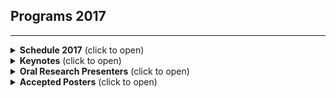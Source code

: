 ## Programs 2017
---
<details><summary><b>Schedule 2017</b> (click to open)</summary>


<style type="text/css">
.tg  {border-collapse:collapse;border-color:#ccc;border-spacing:0;}
.tg td{background-color:#fff;border-color:#ccc;border-style:solid;border-width:1px;color:#333;
  font-size:14px;overflow:hidden;padding:10px 5px;word-break:normal;}
.tg th{background-color:#f0f0f0;border-color:#ccc;border-style:solid;border-width:1px;color:#333;
  font-size:14px;font-weight:normal;overflow:hidden;padding:10px 5px;word-break:normal;}
.tg .tg-cly1{text-align:left;vertical-align:middle}
.tg .tg-wa1i{font-weight:bold;text-align:center;vertical-align:middle}
</style>
<table class="tg">
<thead>
  <tr>
    <th class="tg-wa1i">Time</th>
    <th class="tg-wa1i">Program</th>
  </tr>
</thead>
<tbody>
  <tr>
    <td class="tg-cly1">1:00 - 1:05 pm</td>
    <td class="tg-cly1">Introduction</td>
  </tr>
  <tr>
    <td class="tg-cly1">1:25 - 1:55 pm</td>
    <td class="tg-cly1">Keynote Address</td>
  </tr>
  <tr>
    <td class="tg-cly1">1:55 - 2:15 pm</td>
    <td class="tg-cly1">Oral Session 1</td>
  </tr>
  <tr>
    <td class="tg-cly1">2:15 - 4:15 pm</td>
    <td class="tg-cly1">Keynote Address</td>
  </tr>
  <tr>
    <td class="tg-cly1">4:15 - 4:35 pm</td>
    <td class="tg-cly1">Poster Session &amp; Coffee Break</td>
  </tr>
  <tr>
    <td class="tg-cly1">4:35 - 5:05 pm</td>
    <td class="tg-cly1">Keynote Address</td>
  </tr>
  <tr>
    <td class="tg-cly1">5:05 - 5:25 pm</td>
    <td class="tg-cly1">Oral Session 2</td>
  </tr>
  <tr>
    <td class="tg-cly1">5:25 - 5:55 pm</td>
    <td class="tg-cly1">Keynote Address</td>
  </tr>
  <tr>
    <td class="tg-cly1">5:55 - 6:00 pm</td>
    <td class="tg-cly1">Panel</td>
  </tr>
  <tr>
    <td class="tg-cly1">6:00 - 6:30 pm</td>
    <td class="tg-cly1">Closing Remarks</td>
  </tr>
  <tr>
    <td class="tg-cly1">6:30 - 9:00 pm</td>
    <td class="tg-cly1">Dinner</td>
  </tr>
</tbody>
</table>

</details>

<details><summary><b>Keynotes</b> (click to open)</summary>

<style type="text/css">
.tg  {border-collapse:collapse;border-color:#ccc;border-spacing:0;}
.tg td{background-color:#fff;border-color:#ccc;border-style:solid;border-width:1px;color:#333;
  font-size:14px;overflow:hidden;padding:10px 5px;word-break:normal;}
.tg th{background-color:#f0f0f0;border-color:#ccc;border-style:solid;border-width:1px;color:#333;
  font-size:14px;font-weight:normal;overflow:hidden;padding:10px 5px;word-break:normal;}
.tg .tg-cly1{text-align:left;vertical-align:middle}
.tg .tg-h240{font-family:serif !important;;text-align:left;vertical-align:middle}
.tg .tg-wa1i{font-weight:bold;text-align:center;vertical-align:middle}
</style>
<table class="tg">
<thead>
  <tr>
    <th class="tg-wa1i">Speakers</th>
    <th class="tg-wa1i">Bio</th>
  </tr>
</thead>
<tbody>
  <tr>
    <td class="tg-cly1"><a href="https://sites.google.com/site/cwamainadekut/" target="_blank" rel="noopener noreferrer">Ciira Maina</a>,<br>Dedan Kimathi University of Technology<br>Leveraging Machine Learning, Low Cost Devices and Open Science for Impact in the Developing World: An Example In Ecology</td>
    <td class="tg-cly1">Ciira Maina graduated from the University of Nairobi, Kenya with a Bsc. degree in Electrical Engineering(First class honors) in 2007 and with a Ph.D. from Drexel University in Philadelphia, USA in September 2011. At Drexel he was a member of the Adaptive Signal Processing and Information Theory Research Group where he conducted research on robust speech processing. Between October 2011 and August 2013 he was a postdoctoral researcher in computational Biology working with Prof. Magnus Rattray and Prof. Neil Lawrence at the University of Sheffield. Since September 2013 he has been a Lecturer in Electrical Engineering at Dedan Kimathi University of Technology in Nyeri, Kenya where he conducts research on bioacoustic approaches to environmental monitoring, sensor systems for livestock monitoring and novel approaches to electrical engineering instruction. In addition he serves on the organising committee for Data Science Africa, an organisation that runs an annual data science and machine learning summer school and workshop in Africa.</td>
  </tr>
  <tr>
    <td class="tg-cly1"><a href="http://www.imperial.ac.uk/people/d.belgrave" target="_blank" rel="noopener noreferrer">Danielle Belgrave</a>, <br>Microsoft Research<br>Machine Learning for Personalised Health </td>
    <td class="tg-cly1">Danielle Belgrave is a Researcher at Microsoft Research Cambridge. She also holds a tenured Research Fellowship (Assistant Professor) at Imperial College London. Her research focuses on developing probabilistic and causal graphical modelling frameworks to understand disease progression over time. The aim of this research is to use machine learning to identify distinct subtypes of disease evolution (endotypes) and to understand the underlying mechanisms of these subtypes so as to develop personalized disease management strategies. She has a BSc in Business Mathematics and Statistics from the London School of Economics and an MSc in Statistics from University College London. She was awarded a Microsoft PhD Scholarship to complete her PhD in Statistics and Machine Learning applied to Health (2010-2013) at The University of Manchester. She received a Medical Research Council (UK) Career Development Award in Biostatistics (2015 – 2020) for the project “Unified probabilistic latent variable modelling strategies to accelerate endotype discovery in longitudinal studies”.</td>
  </tr>
  <tr>
    <td class="tg-cly1"><a href="https://www.linkedin.com/in/dolaoseb/" target="_blank" rel="noopener noreferrer">Debo Olaosebikan</a>,<br>Gigster<br>How to Automate the Creation of Software </td>
    <td class="tg-h240">Debo is co-founder and CTO of <a href="https://gigster.com/" target="_blank" rel="noopener noreferrer">Gigster</a>, a software development marketplace that seeks to automate the creation and delivery of software while creating a productive workplace of the future for engineers. Gigster logs data about code, projects, and people throughout the software development lifecycle and uses patterns in that data to drive increases in reliability and efficiency. Gigster aims to apply machine learning to challenging problems like software cost and time                 estimation, optimal team formation, predicting the future (risk) on projects, and ultimately code generation. Gigster is backed by Andreessen Horowitz, Redpoint, Y Combinator, and Greylock.Debo has founded multiple marketplace, energy, and data startups. He is on leave from a physics PhD at Cornell where he worked on silicon nanophotonics and theoretical physics. He was once a radio featured musician and was the young Nigerian scientist of 2011. Debo advises startups and helps young founders as a Thiel Fellowship mentor. </td>
  </tr>
  <tr>
    <td class="tg-cly1"><a href="https://habengirma.com/" target="_blank" rel="noopener noreferrer">Haben Girma</a>, <br>Harvard Law School<br>Disability and Innovation: the benefits of universal design </td>
    <td class="tg-cly1">The first Deafblind person to graduate from Harvard Law School, Haben Girma advocates for equal opportunities for people with disabilities. President Obama named her a White House Champion of Change, and Forbes recognized her in Forbes 30 Under 30. Haben travels the world consulting and public speaking, teaching clients the benefits of fully accessible products and services. Haben is a talented storyteller who helps people frame difference as an asset. She resisted society’s low expectations, choosing to create her own pioneering story. Because of her disability rights advocacy she has been honored by President Obama, President Clinton, and many others. Haben is also writing a memoir that will be published by Grand Central Publishing in 2019.</td>
  </tr>
</tbody>
</table>
</details>

<details><summary><b>Oral Research Presenters</b> (click to open)</summary>


<style type="text/css">
.tg  {border-collapse:collapse;border-color:#ccc;border-spacing:0;margin:0px auto;}
.tg td{background-color:#fff;border-color:#ccc;border-style:solid;border-width:1px;color:#333;
  font-size:14px;overflow:hidden;padding:10px 5px;word-break:normal;}
.tg th{background-color:#f0f0f0;border-color:#ccc;border-style:solid;border-width:1px;color:#333;
  font-size:14px;font-weight:normal;overflow:hidden;padding:10px 5px;word-break:normal;}
.tg .tg-cly1{text-align:left;vertical-align:middle}
.tg .tg-wa1i{font-weight:bold;text-align:center;vertical-align:middle}
.tg .tg-yla0{font-weight:bold;text-align:left;vertical-align:middle}
.tg .tg-8zwo{font-style:italic;text-align:left;vertical-align:top}
@media screen and (max-width: 767px) {.tg {width: auto !important;}.tg col {width: auto !important;}.tg-wrap {overflow-x: auto;-webkit-overflow-scrolling: touch;margin: auto 0px;}}</style>
<div class="tg-wrap"><table class="tg">
<thead>
  <tr>
    <th class="tg-wa1i">Researcher</th>
    <th class="tg-yla0">Abstract</th>
  </tr>
</thead>
<tbody>
  <tr>
    <td class="tg-cly1">Bonolo Mathibel<br>IBM Research Africa</td>
    <td class="tg-8zwo">Towards Impactful Artificial Intelligence on the African Continent<br>In recent years, machine learning has been applied to solve diverse sets of challenges on the African continent. This includes reducing road traffic congestion in the face of failing road infrastructure in South Africa, drought modeling in the Horn of Africa, transfer learning for cassava disease detection in sub-Saharan Africa, and galaxy count extraction from radio telescopes. The vast majority of research conducted in the field of Artificial Intelligence (AI) occurs outside of the African continent, and the few studies that have been applied to the African context are based on bespoke datasets generated to solve the problem at hand. We therefore propose three pillars of representation that are foundational to achieving impactful, sustainable, and scalable AI research and product development for and on the African continent. Our aim is to increase the number of AI studies conducted in Africa and encourage researchers and AI practitioners to consider both science and impact when selecting problems to work on.</td>
  </tr>
  <tr>
    <td class="tg-cly1">George W Musumba<br>Dedan Kimathi University of Technology</td>
    <td class="tg-8zwo">Modelling Virtual Enterprises Using a Multi-Agent Systems Approach <br> Nowadays enterprises work together towards a common goal by sharing responsibilities and profits as is the case for construction related projects. The construction sector’s potential contribution to the economic growth of developing countries can be enhanced if the challenges facing the sector that include delayed completion of projects, frequent collapse of buildings, lack of ethics, incompetent design, use of inappropriate materials, poor coordination and management of contractors are effectively addressed. These can be attributed to poor choice of partner enterprises for the tasks due to insufficient information available about them and lack of facilitation techniques. Selection of best partner among many for construction project is a Multi-Criteria Decision Making (MCDM) process. Existing MCDM techniques cannot be used to select right partners for construction projects. Fuzzy Analytical Hierarchy Process (FAHP) and Group Fuzzy Analytical Hierarchy Process (GFAHP), MCDM algorithms that learns partner attributes (machine learning technique incorporated), were designed and applied. A Multi-Agent Systems(MAS) approach was used for simulations. The approach provide efficient decision-making support for human beings using software agents. Results show that this technique is both efficient and effective. Validation of the system, carried out by stakeholders, show that it is approximately 99.7% accurate in the evaluation and selection of partners and partners’s performance evaluation.</td>
  </tr>
  <tr>
    <td class="tg-cly1">Charles Onu<br>McGill University</td>
    <td class="tg-8zwo">Saving Newborn Lives at Birth through Machine Learning <br>Every year, 3 million newborns die within the first month of life. Birth asphyxia and other breathing-related conditions are a leading cause of mortality during the neonatal phase. Current diagnostic methods are too sophisticated in terms of equipment, required expertise, and general logistics. Consequently, early detection of asphyxia in newborns is very difficult in many parts of the world, especially in resource-poor settings. We are developing a machine learning system, dubbed Ubenwa, which enables diagnosis of asphyxia through automated analysis of the infant cry. Deployed via smartphone and wearable technology, Ubenwa will drastically reduce the time, cost and skill required to make accurate and potentially life-saving diagnoses.</td>
  </tr>
  <tr>
    <td class="tg-cly1">Ousmane Dia<br>ElementAI</td>
    <td class="tg-8zwo">Adversarial Functionality-Preserving Training in the Malware Domain <br>Multiple approaches of generating adversarial examples have been proposed to deceive deep neural networks into predicting an incorrect target for a given observation [1, 2, 4, 7, 8, 10]. Most of the existing techniques that deal with images involve either computing the gradients of a loss function with respect to the images pixels [3, 7, 10], or they inject some noise generally sampled from a random or a normal distribution [1, 4, 8] into a true case in the hope that the network will take an unexpected decision. While for images, the adversarial examples are generated in a way to be identical to the true cases, the precise locations of some details in a true image may still not be preserved in the perturbed one [2]. However, exact locations of those fine details are not usually important for perceptual image recognition or validation due to images high-entropy [6]. In Security, and specifically in malware detection, however, where the cases in hand usually consist of raw bytes or sequences of system calls, this rarely holds. In Security, being able to generate new examples that preserve the functionalities (or malignant properties) of some true cases is paramount due to the difficulty of gathering large enough quantities of data for modeling purposes. We posit that the reasons the adversary generated examples may not preserve such properties are because the noise that is injected into the true cases is not necessarily sampled within the manifold of the true cases or that the gradients that are exploited are not selected in the neighborhood of the true examples.<br>In this study, we explore a new approach of generating adversarial malware cases. We make use of variational autoencoders (VAEs) (similar in spirit to [5]) to generate functionality-preserving mutations of true malware and extend Stein variational gradient descent [7] where the distribution of the latent samples are approximated using the true cases data-generating distribution. We also provide two ways to assess that the generated cases are functionality-preserving mutations of true malware: 1) by sampling sequences of bytes from the (vector representation of the) adversarial cases that we validate using as Oracle the Cuckoo Sandbox [9], and 2) by comparing specific sections of our generated mutations against true cases of malware. Because our architecture is generic enough, we evaluate our approach further with existing work on adversarial training of images and audio and compare our results.</td>
  </tr>
  <tr>
    <td class="tg-cly1">Adji Bousso Dieng<br>Columbia University</td>
    <td class="tg-8zwo">A Recurrent Neural Network with Long-Range Semantic Dependency<br> Language modeling is crucial to many NLP tasks. Applications include machine translation and speech recognition. Traditional n-gram and feed-forward neural network language models fail to capture long-range word dependencies. Previous work by Mikolov et al. has shown that adding context to a Recurrent Neural Network (RNN) language model is a promising direction to solve this issue. In this talk I will briefly review traditional language models and topic models before diving into the more recent contextual RNN-based language models. In particular, I will discuss the TopicRNN model, a RNN-based language model that captures long-range semantic dependencies using topic features. I will also highlight some results on word prediction and sentiment analysis using the TopicRNN model.</td>
  </tr>
  <tr>
    <td class="tg-cly1">Flora Ponjou Tasse<br>University of Cambridge</td>
    <td class="tg-8zwo">ShapeSearch: A Generic Engine for 3D Models, Images, and Sketches<br>We present ShapeSearch, a generic search engine for shapes that supports queries such as 3D models, images, sketches, and text. Online repositories of images and 3D objects are growing at an exponential rate, used by growing communities of makers and artists. Moreover, the proliferation of Augmented Reality platforms is creating new communities of content creators and developers in need of 3D content. However, search features in the large 3D repositories are still limited to text. On the other hand, the research community has made significant progress in context-based shape retrieval, but current methods are typically limited to one modality such as images or sketches. We propose a generic search engine able to retrieve relevant shapes based on a wide range of modalities by leveraging the latest machine learning advances in Graphics, Vision, and NLP.</td>
  </tr>
</tbody>
</table></div>
</details>

<details><summary><b>Accepted Posters</b> (click to open)</summary>

*(More posters will be added soon)*
1. AI Powered Process Improvement, Christine Custis*, NewPearl, Inc.

2. Morphological classification of Radio Sources and their Counterparts in Optical using Deep Machine Learning, Superviser: Prof R. Taylor, Wathela Alhassan*, University of Cape Town

3. Orchestra Mobile Crowdsensing and Computing Platform: A Roadmap for Further Development, Sando George*, Warsaw University of Technology; Maria Ganzha, Warsaw University of Technology; Marcin Paprzycki, Systems Research Institute, Polish Academy of Sciences

4. Using Dominant Sets for Data Association in Multi-Camera Tracking, Kedir Hamid Ahmed*, Ethiopian Biotechnology Institute

5. Churn Prediction using Structured Logical Knowledge and Convolutional Neural Networks, Gridach Mourad*, High Institute of Technology - Agadir

6. Evolving Realistic 3D Facial Expressions using Interactive Genetic Algorithms, Meareg Hailemariam*, Hanson Robotics/Labs iCog

7. Amharic-English Speech Translation, Michael Woldeyohannis*, Addis Ababa University, Addis Ababa, Ethiopia; Million Meshesha, Addis Ababa University; Laurent Besacier, LIG, Univ. Grenoble Alpes

8. Machine Learning Approach On Detection of Privilege Escalation Attacks in Android Smartphones, Bruno Ssekiwere*, Uganda Technology and Management University

9. A signature-based Denial of Service and Probe detector model based on data mining techniques, Claire Babirye*, Uganda Technology and Management University; Ernest Mwebaze, Uganda Technology and Management University

10. Modelling Virtual Enterprises Using a Multi-Agent Systems Approach, George Musumba*, Dedan Kimathi University of Technology

11. Behavioural Multi-Factor Authentication Using Keystroke Dynamics, Roy Henha Eyono*, University of Cape Town

12. Feature Extraction and Selection of Optical Galaxy Data, Roy Henha Eyono*, University of Cape Town

13. Compressive Sampling for Phenotype Classification, Eric Brooks*, Air Force

14. An iterative Dynamic Game Approach for Robust Deep Reinforcement Learning, Olalekan Ogunmolu*, University of Texas at Dallas; Nicholas Gans, UT Dallas; Tyler Summers, UT Dallas

15. Saving Newborn Lives at Birth through Machine Learning, Charles Onu*, McGill University

16. Predicting Road Traffic Accident Severity: A Small Case Study in South Africa, Mpho Mokoatle*, CSIR; Vukosi Marivate, CSIR

17. ShapeSearch: a generic search engine for 3D models, images and sketches, Flora Ponjou Tasse*, University of Cambridge

18. ZCal: Machine learning for calibrating radio interferometric data., Simphiwe Zitha*, Rhodes university & SKA-SA

19. A translation-based approach to the learning of the morphology of an under-resourced language, Tewodros Gebreselassie*, Addis Ababa University; Michael Gasser, Indiana University

20. Snake: a Stochastic Proximal Gradient Algorithm for Regularized Problems over Large Graphs, Adil SALIM*, Telecom ParisTech; Pascal BIANCHI, Telecom ParisTech; Walid HACHEM, Université Paris-Est Marne-la-Vallee

21. Orthographic Representation Learning for Modeling Dyslexia, HENRY WOLF VII*, University of Connecticut

22. Enhanced Robustness in Speech Emotion Recognition: using Acoustic and Linguistic Features, hana tisasu*, iCog-Labs

23. Semi-Supervised Learning in Brain Imaging Data for Classification of Schizophrenia, Tewodros Dagnew*, Università degli studi di milano

24. Language Guided Pixel-Space Planning, Emmanuel Kahembwe*, Edinburgh University

25. The UMD Neural Machine Translation Systemsat WMT17 Bandit Learning Task, kiante brantley*, The University of Maryland College Park

26. FPGA-Based CNN Processor Utilizing Parallel Feature Processing And Pseudo Parallel Memories, Muluken Hailesellasie*, Tennessee Tech.

27. Weakly Supervised Classification in High Energy Physics, Lucio Dery*, Stanford University

28. Prediction of neuropsychiatric conditions through switch detection in fluency tasks, Felipe Paula*, Federal University of Rio Grande do Sul - UFRGS; Rodrigo Wilkens, Université Catholique de Louvain - CENTAL; Marco Idiart, Federal University of Rio Grande do Sul - UFRGS; Aline Villavicencio, Federal University of Rio Grande do Sul - UFRGS

29. DETECTION OF ULCERS FROM CAPSULE ENDOSCOPIC IMAGES USING CONVOLUTIONAL NEURAL NETWORKS, Isa Nuruddeen*, Makerere University Uganda

30. Intelligent License Plate Recognition and Reporting, Yaecob Girmay Gezahegn, Addis Ababa University; Misgina Tsighe Hagos*, Ethiopian Biotechnology Institute; Dereje H.Mariam W.Gebreal, Addis Ababa University; Teklay GebreSlassie Zeferu, Addis Ababa University; G.agziabher Ngusse G.Tekle, Addis Ababa University; Yakob Kiros T.Haimanot, Mekelle University

31. MODELLING CONTEXT FOR A DEEP RECURRENT NEURAL NETWORK LANGUAGE MODEL, Linda Khumalo*, University of the Witwatersrand

32. Convolutional Sequence to Sequence Learning, Yann Dauphin*, Facebook

33. Integrating Attention Model into Hierarchical Recurrent Encoder-Decoder to Improve Dialogue Response Generation, Oluwatobi Olabiyi*, Capital One; Erik Mueller, Capital One

34. Advantages of Deep Learning Techniques on Grayscale Radiographs, Obioma Pelka*, University of Applied Sciences and Arts Dortmund

35. Hybrid Intelligent System for Lung Cancer Type Identification, yenatfanta Bayleyegn*, Ethiopian Biotechnology Institute; Kumudha Raimond, Karunya University

36. Towards impactful artificial intelligence on the African continent, Bonolo Mathibela*, IBM Research

37. Soft-biometrics Attributes Multi-Label Classification with Deep Residual Networks, Esube Bekele*, US Naval Research Lab; Wallace Lawson, Naval Research Laboratory

38. Learning an Interactive Attention Policy for Neural Machine Translation, Samee Ibraheem*, UC Berkeley

39. Ubiquitous Monitoring of Abnormal Respiratory Sounds, Justice Amoh*, Dartmouth College

40. Question Arbitration for Robot Task Learning, Kalesha Bullard*, Georgia Institute of Technology

41. Cluster-based Approach to Improve Affect Recognition from Passively Sensed Data, Mawulolo Ameko*, University of Virginia

42. Gaze and Voice as an Input Tool for Software Interfaces, Timothy Mwiti*, NORTHWESTERN UNIVERSITY

43. Transferring Agent Behaviors from Videos via Motion GANs, Ashley Edwards*, Georgia Institute of Technology; Charles Isbell, Georgia Institute of Technology

44. TopicRNN: A Recurrent Neural Network With Long-Range Semantic Dependency, Adji Bousso Dieng*, Columbia University

45. Probabilistic Multi-view based Diagnosis and Anomaly Detection of Sensors in Weather Station, Tadesse Zemicheal*, Oregon State University

46. Reinforcement Learning-based Simultaneous Translation with Final Verb Prediction, Alvin Grissom II*, Ursinus College

47. Towards a real-time in-seat activity tracker, Austin Little*, Georgia Institute of Technology

48. Robust Visual 6D Pose Tracking Using Learned Dense Data Association, Lanke Frank Tarimo Fu*, Independent Researcher (Formerly ETH Zurich)

49. An Ensemble-based Approach to Click-Through Rate Prediction for Promoted Listings at Etsy, Devin Guillory*, Etsy

50. Fluorescence Bioimaging of Organellar Network Evolution, Chinasa Okolo*, Pomona College

51. Intersectional Phenotypic and Demographic Evaluation of Gender Classification, Joy Buolamwini*, MIT

52. Generalizable Intention Prediction of Human Drivers at Intersections, Derek Phillips*, Stanford University

53. Application for Travel Grant, Samuel Fufa*, NA

54. Gender classification using facial components, Mayibongwe Bayana*, University of Kwazulu Natal

55. Noisy Expectation-Maximization: Applications and Generalizations, Osonde Osoba*, RAND Corporation

56. SEGCloud: Semantic Segmentation of 3D Point Clouds, Lyne Tchapmi*, Stanford University; Christopher Choy, Stanford University; Iro Armeni, Stanford University; JunYoung Gwak, Stanford University; Silvio Savarese, Stanford University

57. The Promise and Peril of Human Evaluation for Model Interpretability, Bernease Herman*, University of Washington

58. Adversarial Functionality-Preserving Training in the Malware Domain, Ousmane Dia*, ElementAI

59. Synchronized Video and Motion Capture Dataset and Quantitative Evaluation of Vision Based Skeleton Tracking Methods for Robotic Action Imitation, selamawet atnafu*, Bahirdar University

60. Constrained Dominant Sets with Applications in Computer Vision, Alemu Leulseged*, Ca’ Foscari University of Venice

61. Generalization Properties of Adaptive Gradient Methods in Machine Learning, Ashia Wilson*, UC Berkeley

62. Nods and Daps: Encouraging Gesture, Movement Rhythm & Motion that honors the black experience and in the creation of Data Sets that drive AI, Micah Morgan*, African American Art and Culture Complex

63. Collecting Data in VR For Generating Natural Language Descriptions of 3D Space, Danielle Olson*, MIT

64. AWE-CM Vectors: Augmenting Word Embeddings with a Clinical Metathesaurus, Mohamed Kane-Hassan

65. Convolutional Neural Networks for Breast Cancer Screening: Transfer Learning with Exponential Decay, Hiba CHOUGRAD

66. A comparison of the conditional inference survival forest model to random survival forests based on a simulation study as well on two applications with time-to-event data, Justine Nasajje

67. Automated detection of Malaria Parasites using CNN via Smartphones, Sanni Oluwatoyin Yetunde

68. Using Machine Learning to Detect Potential Child Suicide Bombers, Cisca Oladipo

69. Reducing Students Dropout Rate - A machine Learning Approach, Neema Mduma

70. Generating Natural Language Descriptions of Virtual Reality (VR) Spaces, Danielle Olson

71. Social Attention for Part-of-Speech Tagging, Taha Merghani

72. Automatic Radio Galaxy Classification using Deep Convolutional Neural Networks, Wathela Alhassan, University of Cape Town; R. Taylor, University of Cape Town, University of the Western Cape; Mattia Vaccari, University of the Western Cape

73. Dynamic Modelling of Cybercriminals Behaviour by Deep Neural Networks, Abiodun Modupe*

74. Big data clustering with the use of the random projection features reduction and collaborative Fuzzy C-Means, Dang Trong Hop, Hanoi University of Industry; Pham The Long, Le Quy Don Technical University; Ngo Thanh Long, Le Quy Don Technical University; Fadugba Jeremiah, FPT University

75. Orchestra Mobile Crowdsensing and Computing Platform: A Roadmap for Further Development, Sando George, Warsaw University of Technology; Maria Ganzha, Warsaw University of Technology; Marcin Paprzycki, Polish Academy of Sciences

76. An empirical experimental survey of application of Wilson’s edited Nearest Neighbour as a sampling and data reduction scheme to alleviate class imbalance problem, S. O. Folorunso, Olabisi Onabanjo University; A. B. Adeyemo, University of Ibadan

77. Luganda Text-to-Speech Machine, Irene Nandutu, Uganda Technology and Management University; Ernest Mwebaze, Makerere University

</details>
